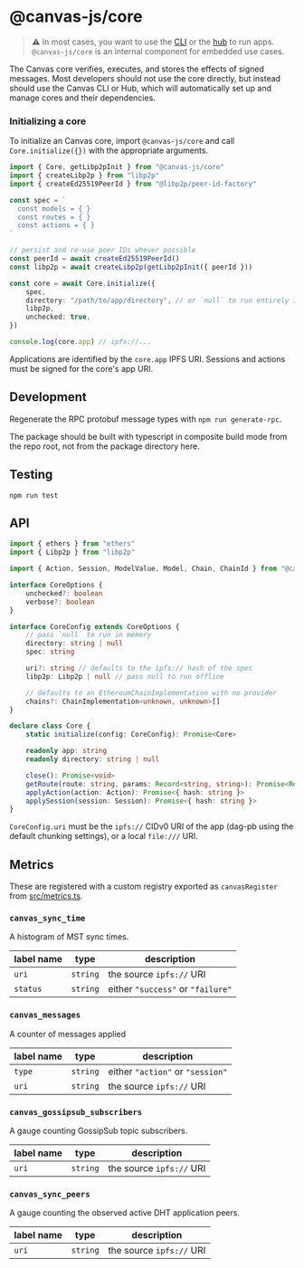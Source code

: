 # @canvas-js/core

> ⚠️ In most cases, you want to use the [CLI](../cli/) or the [hub](https://canvas-hub.fly.dev/) to run apps. `@canvas-js/core` is an internal component for embedded use cases.

The Canvas core verifies, executes, and stores the effects of signed messages.
Most developers should not use the core directly, but instead should use the Canvas CLI or Hub,
which will automatically set up and manage cores and their dependencies.

### Initializing a core

To initialize an Canvas core, import `@canvas-js/core` and call `Core.initialize({})` with the appropriate arguments.

```typescript
import { Core, getLibp2pInit } from "@canvas-js/core"
import { createLibp2p } from "libp2p"
import { createEd25519PeerId } from "@libp2p/peer-id-factory"

const spec = `
  const models = { }
  const routes = { }
  const actions = { }
`

// persist and re-use peer IDs whever possible
const peerId = await createEd25519PeerId()
const libp2p = await createLibp2p(getLibp2pInit({ peerId }))

const core = await Core.initialize({
	spec,
	directory: "/path/to/app/directory", // or `null` to run entirely in-memory
	libp2p,
	unchecked: true,
})

console.log(core.app) // ipfs://...
```

Applications are identified by the `core.app` IPFS URI. Sessions and actions must be signed for the core's app URI.

## Development

Regenerate the RPC protobuf message types with `npm run generate-rpc`.

The package should be built with typescript in composite build mode from the repo root, not from the package directory here.

## Testing

```
npm run test
```

## API

```typescript
import { ethers } from "ethers"
import { Libp2p } from "libp2p"

import { Action, Session, ModelValue, Model, Chain, ChainId } from "@canvas-js/interfaces"

interface CoreOptions {
	unchecked?: boolean
	verbose?: boolean
}

interface CoreConfig extends CoreOptions {
	// pass `null` to run in memory
	directory: string | null
	spec: string

	uri?: string // defaults to the ipfs:// hash of the spec
	libp2p: Libp2p | null // pass null to run offline

	// defaults to an EthereumChainImplementation with no provider
	chains?: ChainImplementation<unknown, unknown>[]
}

declare class Core {
	static initialize(config: CoreConfig): Promise<Core>

	readonly app: string
	readonly directory: string | null

	close(): Promise<void>
	getRoute(route: string, params: Record<string, string>): Promise<Record<string, ModelValue>[]>
	applyAction(action: Action): Promise<{ hash: string }>
	applySession(session: Session): Promise<{ hash: string }>
}
```

`CoreConfig.uri` must be the `ipfs://` CIDv0 URI of the app (dag-pb using the default chunking settings), or a local `file:///` URI.

## Metrics

These are registered with a custom registry exported as `canvasRegister` from [src/metrics.ts](./src/metrics.ts).

### `canvas_sync_time`

A histogram of MST sync times.

| label name | type     | description                       |
| ---------- | -------- | --------------------------------- |
| `uri`      | `string` | the source `ipfs://` URI          |
| `status`   | `string` | either `"success"` or `"failure"` |

### `canvas_messages`

A counter of messages applied

| label name | type     | description                      |
| ---------- | -------- | -------------------------------- |
| `type`     | `string` | either `"action"` or `"session"` |
| `uri`      | `string` | the source `ipfs://` URI         |

### `canvas_gossipsub_subscribers`

A gauge counting GossipSub topic subscribers.

| label name | type     | description              |
| ---------- | -------- | ------------------------ |
| `uri`      | `string` | the source `ipfs://` URI |

### `canvas_sync_peers`

A gauge counting the observed active DHT application peers.

| label name | type     | description              |
| ---------- | -------- | ------------------------ |
| `uri`      | `string` | the source `ipfs://` URI |

